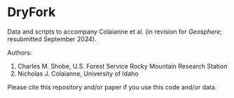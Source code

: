 # DryFork
Data and scripts to accompany Colaianne et al. (in revision for *Geosphere*; resubmitted September 2024).

Authors: 
1. Charles M. Shobe, U.S. Forest Service Rocky Mountain Research Station
2. Nicholas J. Colaianne, University of Idaho

Please cite this repository and/or paper if you use this code and/or data.
